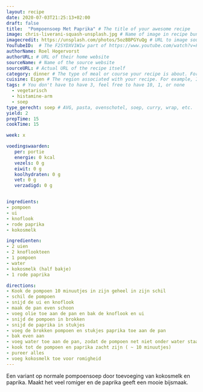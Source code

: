 ```yaml
---
layout: recipe
date: 2020-07-03T21:25:13+02:00
draft: false
title:  "Pompoensoep Met Paprika" # The title of your awesome recipe
image: chris-liverani-squash-unsplash.jpg # Name of image in recipe bundle
imagecredit: https://unsplash.com/photos/5ozBBPGYuQg # URL to image source page, website, or creator
YouTubeID:  # The F2SYDXV1W1w part of https://www.youtube.com/watch?v=F2SYDXV1W1w
authorName: Roel Hogervorst
authorURL: # URL of their home website
sourceName: # Name of the source website
sourceURL: # Actual URL of the recipe itself
category: dinner # The type of meal or course your recipe is about. For example: "dinner", "entree", or "dessert".
cuisine: Eigen # The region associated with your recipe. For example, Italiaans, Mediterraans", or Eigen.
tags: # You don't have to have 3, feel free to have 10, 1, or none
  - vegetarisch
  - histamine-arm
  - soep
type_gerecht: soep # AVG, pasta, ovenschotel, soep, curry, wrap, etc.
yield: 2
prepTime: 15
cookTime: 15

week: x

voedingswaarden:
   per: portie
   energie: 0 kcal
   vezels: 0 g
   eiwit: 0 g
   koolhydraten: 0 g
   vet: 0 g
   verzadigd: 0 g


ingredients:
- pompoen
- ui
- knoflook
- rode paprika
- kokosmelk

ingredienten:
- 2 uien
- 2 knoflookteen
- 1 pompoen
- water
- kokosmelk (half bakje)
- 1 rode paprika

directions:
- Kook de pompoen 10 minuutjes in zijn geheel in zijn schil
- schil de pompoen
- snijd de ui en knoflook
- maak de pan even schoon
- voeg olie toe aan de pan en bak de knoflook en ui
- snijd de pompoen in brokken
- snijd de paprika in stukjes
- voeg de brokken pompoen en stukjes paprika toe aan de pan
- bak even aan
- voeg water toe aan de pan, zodat de pompoen net niet onder water staat
- kook tot de pompoen en paprika zacht zijn ( ~ 10 minuutjes)
- pureer alles
- voeg kokosmelk toe voor romigheid
---
```


Een variant op normale pompoensoep door toevoeging van kokosmelk en paprika.
Maakt het veel romiger en de paprika geeft een mooie bijsmaak.
